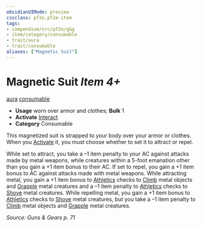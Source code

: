 ```yaml
---
obsidianUIMode: preview
cssclass: pf2e,pf2e-item
tags:
- compendium/src/pf2e/g&g
- item/category/consumable
- trait/aura
- trait/consumable
aliases: ["Magnetic Suit"]
---
```

# Magnetic Suit *Item 4+*  
[aura](/rules/traits/aura.md)  [consumable](/rules/traits/consumable.md)  

- **Usage** worn over armor and clothes; **Bulk** 1
- **Activate** [Interact](/rules/actions/interact.md)
- **Category** Consumable

This magnetized suit is strapped to your body over your armor or clothes. When you [Activate](/rules/actions/activate-an-item.md) it, you must choose whether to set it to attract or repel.

While set to attract, you take a –1 item penalty to your AC against attacks made by metal weapons, while creatures within a 5-foot emanation other than you gain a +1 item bonus to their AC. If set to repel, you gain a +1 item bonus to AC against attacks made with metal weapons. While attracting metal, you gain a +1 item bonus to [Athletics](/compendium/skills.md#Athletics) checks to [Climb](/rules/actions/climb.md) metal objects and [Grapple](/rules/actions/grapple.md) metal creatures and a –1 item penalty to [Athletics](/compendium/skills.md#Athletics) checks to [Shove](/rules/actions/shove.md) metal creatures. While repelling metal, you gain a +1 item bonus to [Athletics](/compendium/skills.md#Athletics) checks to [Shove](/rules/actions/shove.md) metal creatures, but you take a –1 item penalty to [Climb](/rules/actions/climb.md) metal objects and [Grapple](/rules/actions/grapple.md) metal creatures.

*Source: Guns & Gears p. 71*